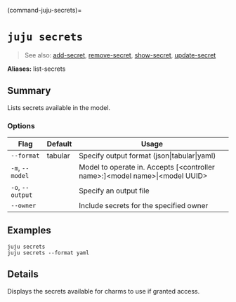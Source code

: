 (command-juju-secrets)=
# `juju secrets`
> See also: [add-secret](#add-secret), [remove-secret](#remove-secret), [show-secret](#show-secret), [update-secret](#update-secret)

**Aliases:** list-secrets

## Summary
Lists secrets available in the model.

### Options
| Flag | Default | Usage |
| --- | --- | --- |
| `--format` | tabular | Specify output format (json&#x7c;tabular&#x7c;yaml) |
| `-m`, `--model` |  | Model to operate in. Accepts [&lt;controller name&gt;:]&lt;model name&gt;&#x7c;&lt;model UUID&gt; |
| `-o`, `--output` |  | Specify an output file |
| `--owner` |  | Include secrets for the specified owner |

## Examples

    juju secrets
    juju secrets --format yaml


## Details

Displays the secrets available for charms to use if granted access.
